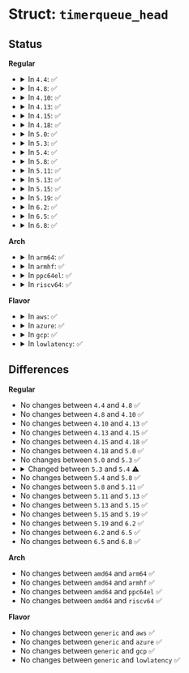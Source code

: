 # Struct: <code>timerqueue_head</code>

## Status
<b>Regular</b>
<ul>
<li>
<details>
<summary>In <code>4.4</code>: ✅</summary>

```c
struct timerqueue_head {
    struct rb_root head;
    struct timerqueue_node *next;
};
```
</details>
</li>
<li>
<details>
<summary>In <code>4.8</code>: ✅</summary>

```c
struct timerqueue_head {
    struct rb_root head;
    struct timerqueue_node *next;
};
```
</details>
</li>
<li>
<details>
<summary>In <code>4.10</code>: ✅</summary>

```c
struct timerqueue_head {
    struct rb_root head;
    struct timerqueue_node *next;
};
```
</details>
</li>
<li>
<details>
<summary>In <code>4.13</code>: ✅</summary>

```c
struct timerqueue_head {
    struct rb_root head;
    struct timerqueue_node *next;
};
```
</details>
</li>
<li>
<details>
<summary>In <code>4.15</code>: ✅</summary>

```c
struct timerqueue_head {
    struct rb_root head;
    struct timerqueue_node *next;
};
```
</details>
</li>
<li>
<details>
<summary>In <code>4.18</code>: ✅</summary>

```c
struct timerqueue_head {
    struct rb_root head;
    struct timerqueue_node *next;
};
```
</details>
</li>
<li>
<details>
<summary>In <code>5.0</code>: ✅</summary>

```c
struct timerqueue_head {
    struct rb_root head;
    struct timerqueue_node *next;
};
```
</details>
</li>
<li>
<details>
<summary>In <code>5.3</code>: ✅</summary>

```c
struct timerqueue_head {
    struct rb_root head;
    struct timerqueue_node *next;
};
```
</details>
</li>
<li>
<details>
<summary>In <code>5.4</code>: ✅</summary>

```c
struct timerqueue_head {
    struct rb_root_cached rb_root;
};
```
</details>
</li>
<li>
<details>
<summary>In <code>5.8</code>: ✅</summary>

```c
struct timerqueue_head {
    struct rb_root_cached rb_root;
};
```
</details>
</li>
<li>
<details>
<summary>In <code>5.11</code>: ✅</summary>

```c
struct timerqueue_head {
    struct rb_root_cached rb_root;
};
```
</details>
</li>
<li>
<details>
<summary>In <code>5.13</code>: ✅</summary>

```c
struct timerqueue_head {
    struct rb_root_cached rb_root;
};
```
</details>
</li>
<li>
<details>
<summary>In <code>5.15</code>: ✅</summary>

```c
struct timerqueue_head {
    struct rb_root_cached rb_root;
};
```
</details>
</li>
<li>
<details>
<summary>In <code>5.19</code>: ✅</summary>

```c
struct timerqueue_head {
    struct rb_root_cached rb_root;
};
```
</details>
</li>
<li>
<details>
<summary>In <code>6.2</code>: ✅</summary>

```c
struct timerqueue_head {
    struct rb_root_cached rb_root;
};
```
</details>
</li>
<li>
<details>
<summary>In <code>6.5</code>: ✅</summary>

```c
struct timerqueue_head {
    struct rb_root_cached rb_root;
};
```
</details>
</li>
<li>
<details>
<summary>In <code>6.8</code>: ✅</summary>

```c
struct timerqueue_head {
    struct rb_root_cached rb_root;
};
```
</details>
</li>
</ul>
<b>Arch</b>
<ul>
<li>
<details>
<summary>In <code>arm64</code>: ✅</summary>

```c
struct timerqueue_head {
    struct rb_root_cached rb_root;
};
```
</details>
</li>
<li>
<details>
<summary>In <code>armhf</code>: ✅</summary>

```c
struct timerqueue_head {
    struct rb_root_cached rb_root;
};
```
</details>
</li>
<li>
<details>
<summary>In <code>ppc64el</code>: ✅</summary>

```c
struct timerqueue_head {
    struct rb_root_cached rb_root;
};
```
</details>
</li>
<li>
<details>
<summary>In <code>riscv64</code>: ✅</summary>

```c
struct timerqueue_head {
    struct rb_root_cached rb_root;
};
```
</details>
</li>
</ul>
<b>Flavor</b>
<ul>
<li>
<details>
<summary>In <code>aws</code>: ✅</summary>

```c
struct timerqueue_head {
    struct rb_root_cached rb_root;
};
```
</details>
</li>
<li>
<details>
<summary>In <code>azure</code>: ✅</summary>

```c
struct timerqueue_head {
    struct rb_root_cached rb_root;
};
```
</details>
</li>
<li>
<details>
<summary>In <code>gcp</code>: ✅</summary>

```c
struct timerqueue_head {
    struct rb_root_cached rb_root;
};
```
</details>
</li>
<li>
<details>
<summary>In <code>lowlatency</code>: ✅</summary>

```c
struct timerqueue_head {
    struct rb_root_cached rb_root;
};
```
</details>
</li>
</ul>

## Differences
<b>Regular</b>
<ul>
<li>
No changes between <code>4.4</code> and <code>4.8</code> ✅
</li>
<li>
No changes between <code>4.8</code> and <code>4.10</code> ✅
</li>
<li>
No changes between <code>4.10</code> and <code>4.13</code> ✅
</li>
<li>
No changes between <code>4.13</code> and <code>4.15</code> ✅
</li>
<li>
No changes between <code>4.15</code> and <code>4.18</code> ✅
</li>
<li>
No changes between <code>4.18</code> and <code>5.0</code> ✅
</li>
<li>
No changes between <code>5.0</code> and <code>5.3</code> ✅
</li>
<li>
<details>
<summary>Changed between <code>5.3</code> and <code>5.4</code> ⚠️</summary>
<ul>
<li>
<b>Field added. </b>
<code>struct rb_root_cached rb_root</code>
</li>
<li>
<b>Field removed. </b>
<code>struct rb_root head</code>
</li>
<li>
<b>Field removed. </b>
<code>struct timerqueue_node *next</code>
</li>
</ul>
</details>
</li>
<li>
No changes between <code>5.4</code> and <code>5.8</code> ✅
</li>
<li>
No changes between <code>5.8</code> and <code>5.11</code> ✅
</li>
<li>
No changes between <code>5.11</code> and <code>5.13</code> ✅
</li>
<li>
No changes between <code>5.13</code> and <code>5.15</code> ✅
</li>
<li>
No changes between <code>5.15</code> and <code>5.19</code> ✅
</li>
<li>
No changes between <code>5.19</code> and <code>6.2</code> ✅
</li>
<li>
No changes between <code>6.2</code> and <code>6.5</code> ✅
</li>
<li>
No changes between <code>6.5</code> and <code>6.8</code> ✅
</li>
</ul>
<b>Arch</b>
<ul>
<li>
No changes between <code>amd64</code> and <code>arm64</code> ✅
</li>
<li>
No changes between <code>amd64</code> and <code>armhf</code> ✅
</li>
<li>
No changes between <code>amd64</code> and <code>ppc64el</code> ✅
</li>
<li>
No changes between <code>amd64</code> and <code>riscv64</code> ✅
</li>
</ul>
<b>Flavor</b>
<ul>
<li>
No changes between <code>generic</code> and <code>aws</code> ✅
</li>
<li>
No changes between <code>generic</code> and <code>azure</code> ✅
</li>
<li>
No changes between <code>generic</code> and <code>gcp</code> ✅
</li>
<li>
No changes between <code>generic</code> and <code>lowlatency</code> ✅
</li>
</ul>
